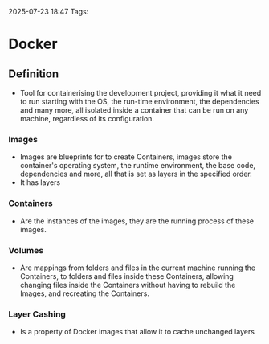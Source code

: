 2025-07-23 18:47
Tags:

# Docker

## Definition

- Tool for containerising the development project, providing it what it need to run starting with the OS, the run-time environment, the dependencies and many more, all isolated inside a container that can be run on any machine, regardless of its configuration.

### Images

- Images are blueprints for to create Containers, images store the container's operating system, the runtime environment, the base code, dependencies and more, all that is set as layers in the specified order.
- It has layers 

### Containers

- Are the instances of the images, they are the running process of these images.

### Volumes

- Are mappings from folders and files in the current machine running the Containers, to folders and files inside these Containers, allowing changing files inside the Containers without having to rebuild the Images, and recreating the Containers.
### Layer Cashing

- Is a property of Docker images that allow it to cache unchanged layers
